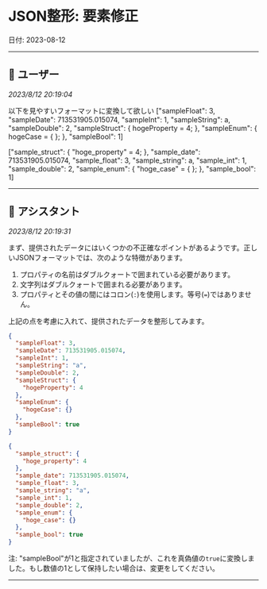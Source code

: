 # JSON整形: 要素修正

日付: 2023-08-12

---

## 👤 ユーザー
*2023/8/12 20:19:04*

以下を見やすいフォーマットに変換して欲しい
["sampleFloat": 3, "sampleDate": 713531905.015074, "sampleInt": 1, "sampleString": a, "sampleDouble": 2, "sampleStruct": {
    hogeProperty = 4;
}, "sampleEnum": {
    hogeCase =     {
    };
}, "sampleBool": 1]

["sample_struct": {
    "hoge_property" = 4;
}, "sample_date": 713531905.015074, "sample_float": 3, "sample_string": a, "sample_int": 1, "sample_double": 2, "sample_enum": {
    "hoge_case" =     {
    };
}, "sample_bool": 1]

---

## 🤖 アシスタント
*2023/8/12 20:19:31*

まず、提供されたデータにはいくつかの不正確なポイントがあるようです。正しいJSONフォーマットでは、次のような特徴があります。

1. プロパティの名前はダブルクォートで囲まれている必要があります。
2. 文字列はダブルクォートで囲まれる必要があります。
3. プロパティとその値の間にはコロン(`:`)を使用します。等号(`=`)ではありません。

上記の点を考慮に入れて、提供されたデータを整形してみます。

```json
{
  "sampleFloat": 3,
  "sampleDate": 713531905.015074,
  "sampleInt": 1,
  "sampleString": "a",
  "sampleDouble": 2,
  "sampleStruct": {
    "hogeProperty": 4
  },
  "sampleEnum": {
    "hogeCase": {}
  },
  "sampleBool": true
}
```

```json
{
  "sample_struct": {
    "hoge_property": 4
  },
  "sample_date": 713531905.015074,
  "sample_float": 3,
  "sample_string": "a",
  "sample_int": 1,
  "sample_double": 2,
  "sample_enum": {
    "hoge_case": {}
  },
  "sample_bool": true
}
```

注: "sampleBool"が1と指定されていましたが、これを真偽値の`true`に変換しました。もし数値の1として保持したい場合は、変更をしてください。

---
